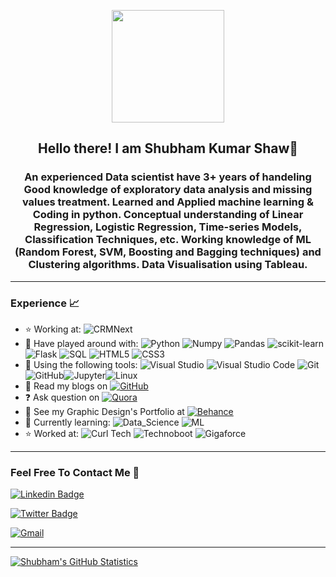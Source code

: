 
<!--
### Hi there 👋

**Shubham-Kr-Shaw/Shubham-Kr-Shaw** is a ✨ _special_ ✨ repository because its `README.md` (this file) appears on your GitHub profile.

Here are some ideas to get you started:

- 🔭 I’m currently working on ...
- 🌱 I’m currently learning ...
- 👯 I’m looking to collaborate on ...
- 💬 Ask me about ...
- 📫 How to reach me: ...
- 😄 Pronouns: ...
- ⚡ Fun fact: ...
-->
<p align="center">
    <img src="https://mir-s3-cdn-cf.behance.net/user/276/6d43cc497893367.5f0aad315fdd4.jpg" width="180">
</p>
<h2 align="center"> Hello there! I am Shubham Kumar Shaw👋 </h2>
<h3 align="center"> An experienced Data scientist have 3+ years of handeling 
Good knowledge of exploratory data analysis and missing values treatment.
Learned and Applied machine learning & Coding in python.
Conceptual understanding of Linear Regression, Logistic Regression, Time-series Models, Classification Techniques, etc.
Working knowledge of ML (Random Forest, SVM, Boosting and Bagging techniques) and Clustering algorithms.
Data Visualisation using Tableau.</h3>



---

### Experience 📈

- :star: Working at:  ![CRMNext](http://img.shields.io/badge/-CRMNext-green?style=plastic&link=https://www.crmnext.com/)  
- 🔭 Have played around with:  ![Python](https://img.shields.io/badge/-Python-white?style=plastic&logo=python) ![Numpy](http://img.shields.io/badge/-numpy-purple?style=plastic&logo=numpy&logoColor=white) ![Pandas](http://img.shields.io/badge/-Pandas-orange?style=plastic&logo=pandas&logoColor=white) ![scikit-learn](https://img.shields.io/badge/-scikit_learn-red?style=plastic&logo=scikit-learn&logoColor=white)  ![Flask](https://img.shields.io/badge/-flask-azure?style=plastic&logo=flask&logoColor=blue) ![SQL](https://img.shields.io/badge/-SQL-yellow?style=plastic&amp&logo=SQL&logoColor=white) ![HTML5](https://img.shields.io/badge/-HTML5-E34F26?style=plastic&logo=html5&logoColor=white) ![CSS3](https://img.shields.io/badge/-CSS3-1572B6?style=plastic&logo=css3) 
- 🔧 Using the following tools: ![Visual Studio](https://img.shields.io/badge/-Visual_Studio-violet?style=plastic&logo=visual-studio) ![Visual Studio Code](https://img.shields.io/badge/-VS_Code-blue?style=plastic&logo=visual-studio-code) ![Git](https://img.shields.io/badge/-Git-orange?style=plastic&logo=git&logoColor=white) ![GitHub](https://img.shields.io/badge/-GitHub-purple?style=plastic&logo=github&logoColor=white)![Jupyter](https://img.shields.io/badge/-Jupyter-orange?style=plastic&logo=Jupyter&logoColor=white)![Linux](https://img.shields.io/badge/-Linux-orange?style=plastic&logo=Linux&logoColor=white)
- 📜 Read my blogs on [![GitHub](https://img.shields.io/badge/-Medium-black?style=plastic&logo=medium)](https://medium.com/@shubhamkrshaw)
- :question: Ask question on  [![Quora](https://img.shields.io/badge/-Quora-red?style=plastic&logo=Quora)](https://www.quora.com/profile/Shubham-Kumar-Shaw-3)
- :art: See my Graphic Design's Portfolio at [![Behance](https://img.shields.io/badge/-Behance-blue?style=plastic&logo=Behance)](https://www.behance.net/shubhamshaw)
- 🌱 Currently learning: ![Data_Science](https://img.shields.io/badge/-Data_Science-royalblue?style=plastic)  ![ML](https://img.shields.io/badge/-ML-blue?style=plastic)
- :star: Worked at: ![Curl Tech](http://img.shields.io/badge/-CurlTech-purple?style=plastic&link=https://curl.tech/)  ![Technoboot](http://img.shields.io/badge/-Technoboot-yellow?style=plastic&link=https://technoboot.in/) ![Gigaforce](http://img.shields.io/badge/-Gigaforce-Blue?style=plastic&link=https://gigaforce.io/)

---

### Feel Free To Contact Me 📱

[![Linkedin Badge](https://img.shields.io/badge/-Shubham_Kr_Shaw-blue?style=plastic&logo=Linkedin&logoColor=white&link=https://www.linkedin.com/in/shubham-kumar-shaw-51792b150/)](https://www.linkedin.com/in/shubham-kumar-shaw-51792b150/)

[![Twitter Badge](https://img.shields.io/badge/-Shubham_Kr_Shaw-black?style=plastic&logo=twitter&link=https://twitter.com/shubham_krshaw)](https://twitter.com/shubham_krshaw)

 [![Gmail](https://img.shields.io/badge/shkrshaw@gmail.com-white?style=plastic&logo=Gmail&logoColor=&link=mailto:shkrshaw@gmail.com)](mailto:shkrshaw@gmail.com)

---
[![Shubham's GitHub Statistics](https://github-readme-stats.vercel.app/api?username=Shubham-Kr-Shaw)](https://github.com/Shubham-Kr-Shaw/Shubham-Kr-Shaw)
